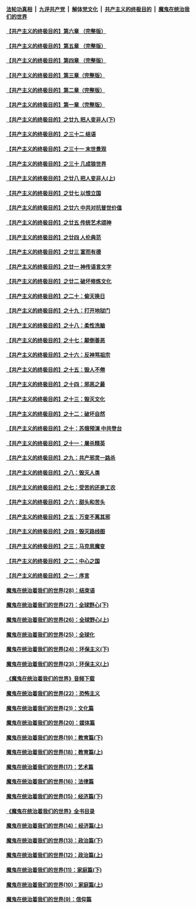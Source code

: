 ####  [法轮功真相](../../../../basic/blob/master/README.md?t=06091431) &nbsp;|&nbsp; [九评共产党](../../../../9ping.md/blob/master/README.md?t=06091431) &nbsp;|&nbsp; [解体党文化](../../../../jtdwh.md/blob/master/README.md?t=06091431)  &nbsp;|&nbsp; [共产主义的终极目的](../../../../gczydzjmd.md/blob/master/README.md?t=06091431) &nbsp;|&nbsp; [魔鬼在统治我们的世界](../../../../mgztzwmdsj.md/blob/master/README.md?t=06091431) 

#### [【共产主义的终极目的】第六章 （完整版）](../pages/nsc422/n11428913.md?t=06091431) 

#### [【共产主义的终极目的】第五章 （完整版）](../pages/nsc422/n11428912.md?t=06091431) 

#### [【共产主义的终极目的】第四章 （完整版）](../pages/nsc422/n11428907.md?t=06091431) 

#### [【共产主义的终极目的】第三章（完整版）](../pages/nsc422/n11428848.md?t=06091431) 

#### [【共产主义的终极目的】第二章（完整版）](../pages/nsc422/n11428831.md?t=06091431) 

#### [【共产主义的终极目的】第一章（完整版）](../pages/nsc422/n11417651.md?t=06091431) 

#### [【共产主义的终极目的】之廿九 把人变非人(下)](../pages/nsc422/n11344140.md?t=06091431) 

#### [【共产主义的终极目的】之三十二 结语](../pages/nsc422/n11360535.md?t=06091431) 

#### [【共产主义的终极目的】之三十一 末世景观](../pages/nsc422/n11351129.md?t=06091431) 

#### [【共产主义的终极目的】之三十 几成狼世界](../pages/nsc422/n11348280.md?t=06091431) 

#### [【共产主义的终极目的】之廿八 把人变非人(上)](../pages/nsc422/n11340492.md?t=06091431) 

#### [【共产主义的终极目的】之廿七 以恨立国](../pages/nsc422/n11336944.md?t=06091431) 

#### [【共产主义的终极目的】之廿六 中共对抗普世价值](../pages/nsc422/n11324785.md?t=06091431) 

#### [【共产主义的终极目的】之廿五 传统艺术颂神](../pages/nsc422/n11296396.md?t=06091431) 

#### [【共产主义的终极目的】之廿四 人伦典范](../pages/nsc422/n11296397.md?t=06091431) 

#### [【共产主义的终极目的】之廿三 富而有德](../pages/nsc422/n11283598.md?t=06091431) 

#### [【共产主义的终极目的】之廿一 神传语言文字](../pages/nsc422/n11263265.md?t=06091431) 

#### [【共产主义的终极目的】之廿二 破坏修炼文化](../pages/nsc422/n11245728.md?t=06091431) 

#### [【共产主义的终极目的】之二十：偷天换日](../pages/nsc422/n11238846.md?t=06091431) 

#### [【共产主义的终极目的】之十九：打开地狱门](../pages/nsc422/n11206376.md?t=06091431) 

#### [【共产主义的终极目的】之十八：柔性洗脑](../pages/nsc422/n11199994.md?t=06091431) 

#### [【共产主义的终极目的】之十七：颠倒善恶](../pages/nsc422/n11179782.md?t=06091431) 

#### [【共产主义的终极目的】之十六：反神骂祖宗](../pages/nsc422/n11166798.md?t=06091431) 

#### [【共产主义的终极目的】之十五：毁人不倦](../pages/nsc422/n11166792.md?t=06091431) 

#### [【共产主义的终极目的】之十四：邪恶之最](../pages/nsc422/n11150249.md?t=06091431) 

#### [【共产主义的终极目的】之十三：毁灭文化](../pages/nsc422/n11135227.md?t=06091431) 

#### [【共产主义的终极目的】之十二：破坏自然](../pages/nsc422/n11135214.md?t=06091431) 

#### [【共产主义的终极目的】之十：苏俄预演 中共登台](../pages/nsc422/n11118424.md?t=06091431) 

#### [【共产主义的终极目的】之十一：屠杀精英](../pages/nsc422/n11118442.md?t=06091431) 

#### [【共产主义的终极目的】之九：共产邪灵一路杀](../pages/nsc422/n11114139.md?t=06091431) 

#### [【共产主义的终极目的】之八：毁灭人类](../pages/nsc422/n11108503.md?t=06091431) 

#### [【共产主义的终极目的】之七：受苦的还是工农](../pages/nsc422/n11101809.md?t=06091431) 

#### [【共产主义的终极目的】之六：甜头和苦头](../pages/nsc422/n11096971.md?t=06091431) 

#### [【共产主义的终极目的】之五：万变不离其邪](../pages/nsc422/n11091285.md?t=06091431) 

#### [【共产主义的终极目的】之四：毁灭路线图](../pages/nsc422/n11086284.md?t=06091431) 

#### [【共产主义的终极目的】之三：马克思魔变](../pages/nsc422/n11061941.md?t=06091431) 

#### [【共产主义的终极目的】之二：中心之国](../pages/nsc422/n11047728.md?t=06091431) 

#### [【共产主义的终极目的】之一：序言](../pages/nsc422/n11086077.md?t=06091431) 

#### [魔鬼在统治着我们的世界(28)：结束语](../pages/nsc422/n10936246.md?t=06091431) 

#### [魔鬼在统治着我们的世界(27)：全球野心(下)](../pages/nsc422/n10928319.md?t=06091431) 

#### [魔鬼在统治着我们的世界(26)：全球野心(上)](../pages/nsc422/n10900318.md?t=06091431) 

#### [魔鬼在统治着我们的世界(25)：全球化](../pages/nsc422/n10788205.md?t=06091431) 

#### [魔鬼在统治着我们的世界(24)：环保主义(下)](../pages/nsc422/n10695307.md?t=06091431) 

#### [魔鬼在统治着我们的世界(23)：环保主义(上)](../pages/nsc422/n10688613.md?t=06091431) 

#### [《魔鬼在统治着我们的世界》音频下载](../pages/nsc422/n10635553.md?t=06091431) 

#### [魔鬼在统治着我们的世界(22)：恐怖主义](../pages/nsc422/n10614727.md?t=06091431) 

#### [魔鬼在统治着我们的世界(21)：文化篇](../pages/nsc422/n10597706.md?t=06091431) 

#### [魔鬼在统治着我们的世界(20)：媒体篇](../pages/nsc422/n10586579.md?t=06091431) 

#### [魔鬼在统治着我们的世界(19)：教育篇(下)](../pages/nsc422/n10564808.md?t=06091431) 

#### [魔鬼在统治着我们的世界(18)：教育篇(上)](../pages/nsc422/n10526970.md?t=06091431) 

#### [魔鬼在统治着我们的世界(17)：艺术篇](../pages/nsc422/n10499093.md?t=06091431) 

#### [魔鬼在统治着我们的世界(16)：法律篇](../pages/nsc422/n10485969.md?t=06091431) 

#### [魔鬼在统治着我们的世界(15)：经济篇(下)](../pages/nsc422/n10469975.md?t=06091431) 

#### [《魔鬼在统治着我们的世界》全书目录](../pages/nsc422/n10464261.md?t=06091431) 

#### [魔鬼在统治着我们的世界(14)：经济篇(上)](../pages/nsc422/n10457370.md?t=06091431) 

#### [魔鬼在统治着我们的世界(13)：政治篇(下)](../pages/nsc422/n10448270.md?t=06091431) 

#### [魔鬼在统治着我们的世界(12)：政治篇(上)](../pages/nsc422/n10444576.md?t=06091431) 

#### [魔鬼在统治着我们的世界(11)：家庭篇(下)](../pages/nsc422/n10440961.md?t=06091431) 

#### [魔鬼在统治着我们的世界(10)：家庭篇(上)](../pages/nsc422/n10435448.md?t=06091431) 

#### [魔鬼在统治着我们的世界(9)：信仰篇](../pages/nsc422/n10432159.md?t=06091431) 


